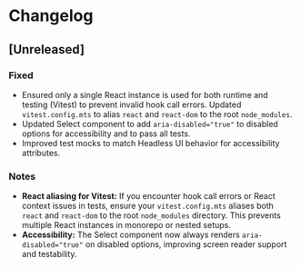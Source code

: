 # Changelog

## [Unreleased]

### Fixed
- Ensured only a single React instance is used for both runtime and testing (Vitest) to prevent invalid hook call errors. Updated `vitest.config.mts` to alias `react` and `react-dom` to the root `node_modules`.
- Updated Select component to add `aria-disabled="true"` to disabled options for accessibility and to pass all tests.
- Improved test mocks to match Headless UI behavior for accessibility attributes.

### Notes
- **React aliasing for Vitest:** If you encounter hook call errors or React context issues in tests, ensure your `vitest.config.mts` aliases both `react` and `react-dom` to the root `node_modules` directory. This prevents multiple React instances in monorepo or nested setups.
- **Accessibility:** The Select component now always renders `aria-disabled="true"` on disabled options, improving screen reader support and testability.
